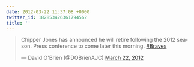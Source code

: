 ```yaml
---
date: 2012-03-22 11:37:08 +0000
twitter_id: 182853426361794562
title: ''
---
```


<blockquote class="twitter-tweet"><p lang="en" dir="ltr">Chipper Jones has announced he will retire following the 2012 season. Press conference to come later this morning. <a href="https://twitter.com/hashtag/Braves?src=hash&amp;ref_src=twsrc%5Etfw">#Braves</a></p>&mdash; David O&#39;Brien (@DOBrienAJC) <a href="https://twitter.com/DOBrienAJC/status/182831235511496704?ref_src=twsrc%5Etfw">March 22, 2012</a></blockquote>
<script async src="https://platform.twitter.com/widgets.js" charset="utf-8"></script>
